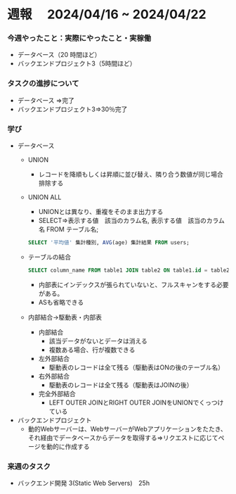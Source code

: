 # 週報　 2024/04/16 ~ 2024/04/22

### 今週やったこと：実際にやったこと・実稼働

- データベース（20 時間ほど）
- バックエンドプロジェクト3（5時間ほど）

### タスクの進捗について

- データベース ⇒完了
- バックエンドプロジェクト3⇒30％完了

### 学び

- データベース
  - UNION
    - レコードを降順もしくは昇順に並び替え、隣り合う数値が同じ場合排除する
  - UNION ALL
      - UNIONとは異なり、重複をそのまま出力する
      - SELECT⇒表示する値　該当のカラム名, 表示する値　該当のカラム名 FROM テーブル名;
      
      ```sql
      SELECT '平均値' 集計種別, AVG(age) 集計結果 FROM users;
      ```
      
  - テーブルの結合
      
      ```sql
      SELECT column_name FROM table1 JOIN table2 ON table1.id = table2.table1_id;
      ```
      
    - 内部表にインデックスが張られていないと、フルスキャンをする必要がある。
    - ASも省略できる
  - 内部結合→駆動表・内部表
      - 内部結合
          - 該当データがないとデータは消える
          - 複数ある場合、行が複数できる
      - 左外部結合
          - 駆動表のレコードは全て残る（駆動表はONの後のテーブル名）
      - 右外部結合
          - 駆動表のレコードは全て残る（駆動表はJOINの後）
      - 完全外部結合
          - LEFT OUTER JOINとRIGHT OUTER JOINをUNIONでくっつけている
- バックエンドプロジェクト
  - 動的Webサーバーは、WebサーバーがWebアプリケーションをたたき、それ経由でデータベースからデータを取得する⇒リクエストに応じてページを動的に作成する

### 来週のタスク

- バックエンド開発 3(Static Web Servers)　25h
